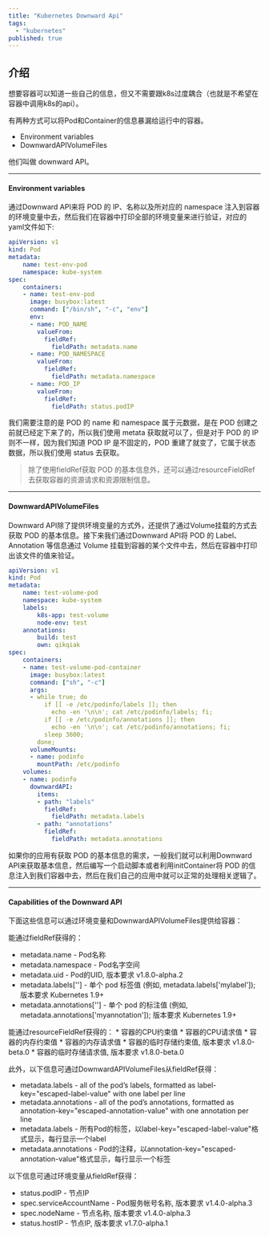 ```yaml
---
title: "Kubernetes Downward Api"
tags: 
  - "kubernetes"
published: true
---
```


## 介绍

想要容器可以知道一些自己的信息，但又不需要跟k8s过度耦合（也就是不希望在容器中调用k8s的api）。

有两种方式可以将Pod和Container的信息暴漏给运行中的容器。

* Environment variables
* DownwardAPIVolumeFiles

他们叫做 downward API。

-----

#### Environment variables

通过Downward API来将 POD 的 IP、名称以及所对应的 namespace 注入到容器的环境变量中去，然后我们在容器中打印全部的环境变量来进行验证，对应的yaml文件如下:

```yaml
apiVersion: v1
kind: Pod
metadata:
    name: test-env-pod
    namespace: kube-system
spec:
    containers:
    - name: test-env-pod
      image: busybox:latest
      command: ["/bin/sh", "-c", "env"]
      env:
      - name: POD_NAME
        valueFrom:
          fieldRef:
            fieldPath: metadata.name
      - name: POD_NAMESPACE
        valueFrom:
          fieldRef:
            fieldPath: metadata.namespace
      - name: POD_IP
        valueFrom:
          fieldRef:
            fieldPath: status.podIP
```
我们需要注意的是 POD 的 name 和 namespace 属于元数据，是在 POD 创建之前就已经定下来了的，所以我们使用 metata 获取就可以了，但是对于 POD 的 IP 则不一样，因为我们知道 POD IP 是不固定的，POD 重建了就变了，它属于状态数据，所以我们使用 status 去获取。
> 除了使用fieldRef获取 POD 的基本信息外，还可以通过resourceFieldRef去获取容器的资源请求和资源限制信息。

-----

#### DownwardAPIVolumeFiles

Downward API除了提供环境变量的方式外，还提供了通过Volume挂载的方式去获取 POD 的基本信息。接下来我们通过Downward API将 POD 的 Label、Annotation 等信息通过 Volume 挂载到容器的某个文件中去，然后在容器中打印出该文件的值来验证。

```yaml
apiVersion: v1
kind: Pod
metadata:
    name: test-volume-pod
    namespace: kube-system
    labels:
        k8s-app: test-volume
        node-env: test
    annotations:
        build: test
        own: qikqiak
spec:
    containers:
    - name: test-volume-pod-container
      image: busybox:latest
      command: ["sh", "-c"]
      args:
      - while true; do
          if [[ -e /etc/podinfo/labels ]]; then
            echo -en '\n\n'; cat /etc/podinfo/labels; fi;
          if [[ -e /etc/podinfo/annotations ]]; then
            echo -en '\n\n'; cat /etc/podinfo/annotations; fi;
          sleep 3600;
        done;
      volumeMounts:
      - name: podinfo
        mountPath: /etc/podinfo
    volumes:
    - name: podinfo
      downwardAPI:
        items:
        - path: "labels"
          fieldRef:
            fieldPath: metadata.labels
        - path: "annotations"
          fieldRef:
            fieldPath: metadata.annotations
```
如果你的应用有获取 POD 的基本信息的需求，一般我们就可以利用Downward API来获取基本信息，然后编写一个启动脚本或者利用initContainer将 POD 的信息注入到我们容器中去，然后在我们自己的应用中就可以正常的处理相关逻辑了。

-----

#### Capabilities of the Downward API
下面这些信息可以通过环境变量和DownwardAPIVolumeFiles提供给容器：

能通过fieldRef获得的： 
* metadata.name - Pod名称 
* metadata.namespace - Pod名字空间 
* metadata.uid - Pod的UID, 版本要求 v1.8.0-alpha.2 
* metadata.labels['<KEY>'] - 单个 pod 标签值 <KEY> (例如, metadata.labels['mylabel']); 版本要求 Kubernetes 1.9+ 
* metadata.annotations['<KEY>'] - 单个 pod 的标注值 <KEY> (例如, metadata.annotations['myannotation']); 版本要求 Kubernetes 1.9+

能通过resourceFieldRef获得的： * 容器的CPU约束值 * 容器的CPU请求值 * 容器的内存约束值 * 容器的内存请求值 * 容器的临时存储约束值, 版本要求 v1.8.0-beta.0 * 容器的临时存储请求值, 版本要求 v1.8.0-beta.0

此外，以下信息可通过DownwardAPIVolumeFiles从fieldRef获得：

* metadata.labels - all of the pod’s labels, formatted as label-key="escaped-label-value" with one label per line
* metadata.annotations - all of the pod’s annotations, formatted as annotation-key="escaped-annotation-value" with one annotation per line
* metadata.labels - 所有Pod的标签，以label-key="escaped-label-value"格式显示，每行显示一个label
* metadata.annotations - Pod的注释，以annotation-key="escaped-annotation-value"格式显示，每行显示一个标签

以下信息可通过环境变量从fieldRef获得：

* status.podIP - 节点IP
* spec.serviceAccountName - Pod服务帐号名称, 版本要求 v1.4.0-alpha.3
* spec.nodeName - 节点名称, 版本要求 v1.4.0-alpha.3
* status.hostIP - 节点IP, 版本要求 v1.7.0-alpha.1